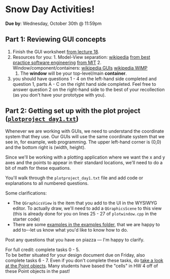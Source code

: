 Snow Day Activities! 
=====================
__Due by__: Wednesday, October 30th @ 11:59pm  

Part 1: Reviewing GUI concepts
------------------------------
1. Finish the GUI worksheet [from lecture 18](../18_lowfiprototyping_guis/guis_overview.pdf).
  1. Resources for you:
    1. Model-View separation: [wikipedia](https://en.wikipedia.org/wiki/Model%E2%80%93view%E2%80%93controller) [from best practice software engineering](http://best-practice-software-engineering.ifs.tuwien.ac.at/patterns/mvc.html) [from MIT](http://web.mit.edu/6.813/www/sp17/classes/05-ui-sw-arch/#model-view)
    2. Window/component/containers: [wikipedia GUIs](https://en.wikipedia.org/wiki/Graphical_user_interface) [wikipedia WIMP](https://en.wikipedia.org/wiki/WIMP_(computing))
      1. The __window__ will be your top-level/main __container__.
  2. you should have questions 1 - 4 on the left-hand side completed and question 1, parts A - C on the right hand side completed. Feel free to answer question 2 on the right-hand side to the best of your recollection (as you don't have your prototype with you).
  
Part 2: Getting set up with the plot project ([`plotproject_day1.txt`](plotproject_day1.txt))
--------------------------
Whenever we are working with GUIs, we need to understand the coordinate system that they use. Our GUIs will use the same coordinate system that we see in, for example, web programming. The upper left-hand corner is (0,0) and the bottom right is (width, height).  

Since we'll be working with a plotting application where we want the x and y axes and the points to appear in their standard locations, we'll need to do a bit of math for these equations.

You'll walk through the `plotproject_day1.txt` file and add code or explanations to all numbered questions.  

Some clarifications:
- The `QGraphicsView` is the item that you add to the UI in the WYSIWYG editor. To actually draw, we'll need to add a `QGraphicsScene` to this view (this is already done for you on lines 25 - 27 of `plotwindow.cpp` in the starter code)
- There are some [examples in the examples folder](../../examples/getting_started_qt.md), that we are happy to add to--let us know what you'd like to know how to do.

Post any questions that you have on piazza — I'm happy to clarify.  

For full credit: complete tasks 0 - 5.  
To be better situated for your design document due on Friday, also complete tasks 6 - 7. Even if you don't complete these tasks, do [take a look at the Point objects](point/). Many students have based the "cells" in HW 4 off of these Point objects in the past!
